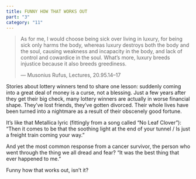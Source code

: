 ```yaml
---
title: FUNNY HOW THAT WORKS OUT
part: "3"
category: "11"
---
```


> As for me, I would choose being sick over living in luxury, for being sick only harms the body, whereas luxury destroys both the body and the soul, causing weakness and incapacity in the body, and lack of control and cowardice in the soul. What’s more, luxury breeds injustice because it also breeds greediness.
>
> — Musonius Rufus, Lectures, 20.95.14–17

Stories about lottery winners tend to share one lesson: suddenly coming into a great deal of money is a curse, not a blessing. Just a few years after they get their big check, many lottery winners are actually in worse financial shape. They’ve lost friends, they’ve gotten divorced. Their whole lives have been turned into a nightmare as a result of their obscenely good fortune.

It’s like that Metallica lyric (fittingly from a song called “No Leaf Clover”): “Then it comes to be that the soothing light at the end of your tunnel / Is just a freight train coming your way.”

And yet the most common response from a cancer survivor, the person who went through the thing we all dread and fear? “It was the best thing that ever happened to me.”

Funny how that works out, isn’t it?
